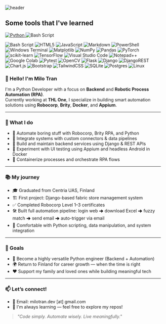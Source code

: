 ![header](https://capsule-render.vercel.app/api?type=waving&&color=0:023047,100:a2d2ff&height=280&section=header&text=I'm%20Minh%20Long!&fontSize=70&&fontColor=ededed&animation=fadeIn&desc=A%20Python%20Developer&fontAlignY=40)

## Some tools that I've learned
<a href="https://www.python.org/"> ![Python](https://img.shields.io/badge/python-3670A0?style=for-the-badge&logo=python&logoColor=ffdd54) </a> ![Bash Script](https://img.shields.io/badge/bash_script-%23121011.svg?style=for-the-badge&logo=gnu-bash&logoColor=white)
 
![Bash Script](https://img.shields.io/badge/bash_script-%23121011.svg?style=for-the-badge&logo=gnu-bash&logoColor=white) ![HTML5](https://img.shields.io/badge/html5-%23E34F26.svg?style=for-the-badge&logo=html5&logoColor=white) ![JavaScript](https://img.shields.io/badge/javascript-%23323330.svg?style=for-the-badge&logo=javascript&logoColor=%23F7DF1E) ![Markdown](https://img.shields.io/badge/markdown-%23000000.svg?style=for-the-badge&logo=markdown&logoColor=white) ![PowerShell](https://img.shields.io/badge/PowerShell-%235391FE.svg?style=for-the-badge&logo=powershell&logoColor=white) 	![Windows Terminal](https://img.shields.io/badge/Windows%20Terminal-%234D4D4D.svg?style=for-the-badge&logo=windows-terminal&logoColor=white) 	![Matplotlib](https://img.shields.io/badge/Matplotlib-%23ffffff.svg?style=for-the-badge&logo=Matplotlib&logoColor=black) ![NumPy](https://img.shields.io/badge/numpy-%23013243.svg?style=for-the-badge&logo=numpy&logoColor=white) ![Pandas](https://img.shields.io/badge/pandas-%23150458.svg?style=for-the-badge&logo=pandas&logoColor=white) ![PyTorch](https://img.shields.io/badge/PyTorch-%23EE4C2C.svg?style=for-the-badge&logo=PyTorch&logoColor=white) ![scikit-learn](https://img.shields.io/badge/scikit--learn-%23F7931E.svg?style=for-the-badge&logo=scikit-learn&logoColor=white) 	![TensorFlow](https://img.shields.io/badge/TensorFlow-%23FF6F00.svg?style=for-the-badge&logo=TensorFlow&logoColor=white)  ![Visual Studio Code](https://img.shields.io/badge/Visual%20Studio%20Code-0078d7.svg?style=for-the-badge&logo=visual-studio-code&logoColor=white) ![Notepad++](https://img.shields.io/badge/Notepad++-90E59A.svg?style=for-the-badge&logo=notepad%2b%2b&logoColor=black) ![Google Colab](https://img.shields.io/badge/Google%20Colab-%23F9A825.svg?style=for-the-badge&logo=googlecolab&logoColor=white) ![Pytest](https://img.shields.io/badge/pytest-%23ffffff.svg?style=for-the-badge&logo=pytest&logoColor=2f9fe3) ![OpenCV](https://img.shields.io/badge/opencv-%23white.svg?style=for-the-badge&logo=opencv&logoColor=white) ![Flask](https://img.shields.io/badge/flask-%23000.svg?style=for-the-badge&logo=flask&logoColor=white) ![Django](https://img.shields.io/badge/django-%23092E20.svg?style=for-the-badge&logo=django&logoColor=white) ![DjangoREST](https://img.shields.io/badge/DJANGO-REST-ff1709?style=for-the-badge&logo=django&logoColor=white&color=ff1709&labelColor=gray) ![Chart.js](https://img.shields.io/badge/chart.js-F5788D.svg?style=for-the-badge&logo=chart.js&logoColor=white) ![Bootstrap](https://img.shields.io/badge/bootstrap-%238511FA.svg?style=for-the-badge&logo=bootstrap&logoColor=white)
![TailwindCSS](https://img.shields.io/badge/tailwindcss-%2338B2AC.svg?style=for-the-badge&logo=tailwind-css&logoColor=white) ![SQLite](https://img.shields.io/badge/sqlite-%2307405e.svg?style=for-the-badge&logo=sqlite&logoColor=white) ![Postgres](https://img.shields.io/badge/postgres-%23316192.svg?style=for-the-badge&logo=postgresql&logoColor=white) ![Linux](https://img.shields.io/badge/Linux-FCC624?style=for-the-badge&logo=linux&logoColor=black)

### 👋 Hello! I'm Milo Tran

I'm a Python Developer with a focus on **Backend** and **Robotic Process Automation (RPA)**.  
Currently working at **THL One**, I specialize in building smart automation solutions using **Robocorp**, **Brity**, **Docker**, and **Appium**.

---

### 🚀 What I do

- 🤖 Automate boring stuff with Robocorp, Brity RPA, and Python
- 🧩 Integrate systems with custom connectors & data pipelines
- 🔧 Build and maintain backend services using Django & REST APIs
- 🧪 Experiment with UI testing using Appium and headless Android in Docker
- 🐳 Containerize processes and orchestrate RPA flows

---

### 📚 My journey

- 🎓 Graduated from Centria UAS, Finland
- 🏗 First project: Django-based fabric store management system
- ✅ Completed Robocorp Level 1–3 certificates
- 🛠 Built full automation pipeline: login web ➜ download Excel ➜ fuzzy match ➜ send email ➜ auto-trigger via email
- 🐍 Comfortable with Python scripting, data manipulation, and system integration

---

### 🧭 Goals

- 🚀 Become a highly versatile Python engineer (Backend + Automation)
- 🌍 Return to Finland for career growth — when the time is right
- ❤️ Support my family and loved ones while building meaningful tech

---

### 📫 Let’s connect!

- 💌 Email: milotran.dev [at] gmail.com
- 🧠 I'm always learning — feel free to explore my repos!

> *"Code simply. Automate wisely. Live meaningfully."*

<!--
**milotr/milotr** is a ✨ _special_ ✨ repository because its `README.md` (this file) appears on your GitHub profile.

Here are some ideas to get you started:

- 🔭 I’m currently working on ...
- 🌱 I’m currently learning ...
- 👯 I’m looking to collaborate on ...
- 🤔 I’m looking for help with ...
- 💬 Ask me about ...
- 📫 How to reach me: ...
- 😄 Pronouns: ...
- ⚡ Fun fact: ...
-->
